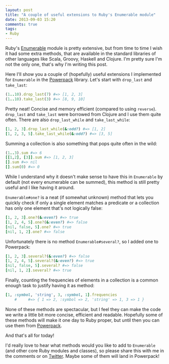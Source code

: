 ```yaml
---
layout: post
title: "A couple of useful extensions to Ruby's Enumerable module"
date: 2013-09-03 15:20
comments: true
tags:
- Ruby
---
```


Ruby's [Enumerable](http://ruby-doc.org/core-2.0.0/Enumerable.html)
module is pretty extensive, but from time to time I wish it had some
extra methods, that are available in
the standard libraries of other languages like Scala, Groovy, Haskell
and Clojure. I'm pretty sure I'm not the only one, that's why I'm writing this post.

Here I'll show you a couple of (hopefully) useful extensions I
implemented for `Enumerable` in the
[Powerpack](https://github.com/bbatsov/powerpack) library. Let's start
with `drop_last` and `take_last`:

``` ruby
(1..10).drop_last(7) #=> [1, 2, 3]
(1..10).take_last(3) #=> [8, 9, 10]
```

Pretty neat! Concise and memory efficient (compared to using
`reverse`). `drop_last` and `take_last` were borrowed from Clojure and
I use them quite often. There are also `drop_last_while` and
`take_last_while`:

``` ruby
[1, 2, 3].drop_last_while(&:odd?) #=> [1, 2]
[1, 2, 3, 5].take_last_while(&:odd?) #=> [3, 5]
```

Summing a collection is also something that pops quite often in the wild:

``` ruby
(1..3).sum #=> 6
[[1,2], [3]].sum #=> [1, 2, 3]
[].sum #=> nil
[].sum(0) #=> 0
```

While I understand why it doesn't make sense to have this in
`Enumerable` by default (not every enumerable can be summed), this method is still
pretty useful and I like having it around.

`Enumerable#one?` is a neat (if somewhat unknown) method that lets
you quickly check if only a single element matches a predicate or a
collection has only one element that's not logically false:

``` ruby
[1, 2, 3].one?(&:even?) #=> true
[1, 2, 4, 5].one?(&:even?) #=> false
[nil, false, 5].one? #=> true
[nil, 1, 2].one? #=> false
```

Unfortunately there is no method `Enumerable#several?`, so I added one to Powerpack:

``` ruby
[1, 2, 3].several?(&:even?) #=> false
[1, 2, 4, 5].several?(&:even?) #=> true
[nil, false, 5].several? #=> false
[nil, 1, 2].several? #=> true
```

Finally, counting the frequencies of elements in a collection is a common enough task to justify having it as method:

``` ruby
[1, :symbol, 'string', 3, :symbol, 1].frequencies
    #     #=> { 1 => 2, :symbol => 2, 'string' => 1, 3 => 1 }
```

None of these methods are spectacular, but I feel they can make the
code we write a little bit more concise, efficient and readable.
Hopefully some of these methods will make it
one day to Ruby proper, but until then you can use them from
[Powerpack](https://github.com/bbatsov/powerpack).

And that's all for today!

I'd really love to hear what methods would you like to add to
`Enumerable` (and other core Ruby modules and classes), so please
share this with me in the comments or on
[Twitter](http://twitter.com/bbatsov). Maybe some of them will land in Powerpack!

